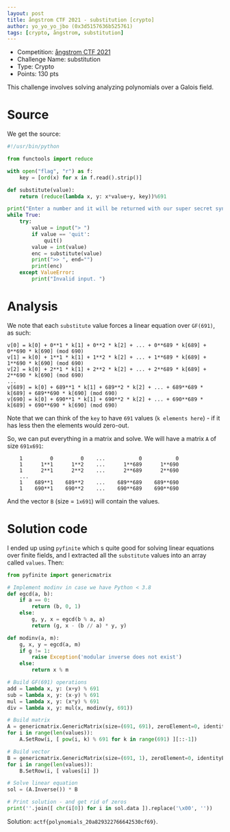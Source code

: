 ```yaml
---
layout: post
title: ångstrom CTF 2021 - substitution [crypto]
author: yo_yo_yo_jbo (0x3d5157636b525761)
tags: [crypto, ångstrom, substitution]
---
```


 * Competition: [ångstrom CTF 2021](https://2021.angstromctf.com)
 * Challenge Name: substitution
 * Type: Crypto
 * Points: 130 pts


This challenge involves solving analyzing polynomials over a Galois field.

<!--more-->

Source
==
We get the source:

```python
#!/usr/bin/python

from functools import reduce

with open("flag", "r") as f:
    key = [ord(x) for x in f.read().strip()]

def substitute(value):
    return (reduce(lambda x, y: x*value+y, key))%691

print("Enter a number and it will be returned with our super secret synthetic substitution technique")
while True:
    try:
        value = input("> ")
        if value == 'quit':
            quit()
        value = int(value)
        enc = substitute(value)
        print(">> ", end="")
        print(enc)
    except ValueError:
        print("Invalid input. ")
```

Analysis
==
We note that each `substitute` value forces a linear equation over `GF(691)`, as such:
```
v[0] = k[0] + 0**1 * k[1] + 0**2 * k[2] + ... + 0**689 * k[689] + 0**690 * k[690] (mod 690)
v[1] = k[0] + 1**1 * k[1] + 1**2 * k[2] + ... + 1**689 * k[689] + 1**690 * k[690] (mod 690)
v[2] = k[0] + 2**1 * k[1] + 2**2 * k[2] + ... + 2**689 * k[689] + 2**690 * k[690] (mod 690)
...
v[689] = k[0] + 689**1 * k[1] + 689**2 * k[2] + ... + 689**689 * k[689] + 689**690 * k[690] (mod 690)
v[690] = k[0] + 690**1 * k[1] + 690**2 * k[2] + ... + 690**689 * k[689] + 690**690 * k[690] (mod 690)
```

Note that we can think of the `key` to have `691` values (`k elements here`) - if it has less then the elements would zero-out.

So, we can put everything in a matrix and solve.
We will have a matrix `A` of size `691x691`:
```
    1         0         0    ...           0           0
    1      1**1      1**2    ...      1**689      1**690
    1      2**1      2**2    ...      2**689      2**690
    ...
    1    689**1    689**2    ...    689**689    689**690
    1    690**1    690**2    ...    690**689    690**690
```

And the vector `B` (size = `1x691`) will contain the values.

Solution code
==
I ended up using `pyfinite` which s quite good for solving linear equations over finite fields, and I extracted all the `substitute` values into an array called `values`.
Then:

```python
from pyfinite import genericmatrix

# Implement modinv in case we have Python < 3.8
def egcd(a, b):
    if a == 0:
        return (b, 0, 1)
    else:
        g, y, x = egcd(b % a, a)
        return (g, x - (b // a) * y, y)

def modinv(a, m):
    g, x, y = egcd(a, m)
    if g != 1:
        raise Exception('modular inverse does not exist')
    else:
        return x % m

# Build GF(691) operations
add = lambda x, y: (x+y) % 691
sub = lambda x, y: (x-y) % 691
mul = lambda x, y: (x*y) % 691
div = lambda x, y: mul(x, modinv(y, 691))

# Build matrix
A = genericmatrix.GenericMatrix(size=(691, 691), zeroElement=0, identityElement=1, add=add, mul=mul, sub=sub, div=div)
for i in range(len(values)):
    A.SetRow(i, [ pow(i, k) % 691 for k in range(691) ][::-1])

# Build vector
B = genericmatrix.GenericMatrix(size=(691, 1), zeroElement=0, identityElement=1, add=add, mul=mul, sub=sub, div=div)
for i in range(len(values)):
    B.SetRow(i, [ values[i] ])

# Solve linear equation
sol = (A.Inverse()) * B

# Print solution - and get rid of zeros
print(''.join([ chr(i[0]) for i in sol.data ]).replace('\x00', ''))
```

Solution: `actf{polynomials_20a829322766642530cf69}`.
